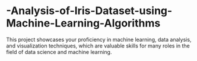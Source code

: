 # -Analysis-of-Iris-Dataset-using-Machine-Learning-Algorithms
This project showcases your proficiency in machine learning, data analysis, and visualization techniques, which are valuable skills for many roles in the field of data science and machine learning.
